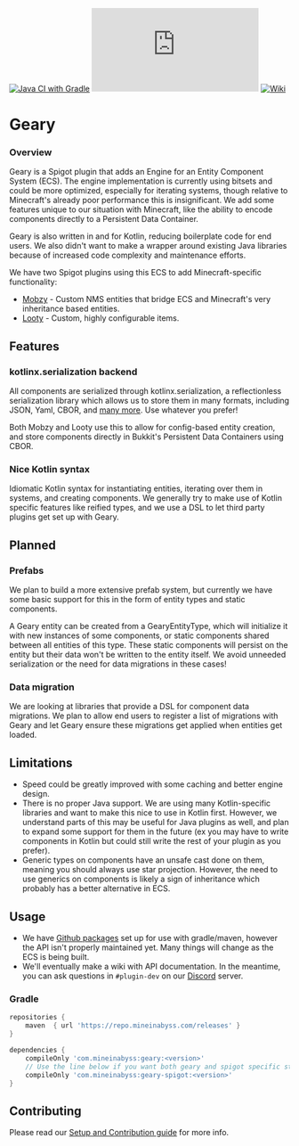 [![Java CI with Gradle](https://github.com/MineInAbyss/Geary/actions/workflows/gradle-ci.yml/badge.svg)](https://github.com/MineInAbyss/Geary/actions/workflows/gradle-ci.yml)
[![Package](https://badgen.net/maven/v/metadata-url/repo.mineinabyss.com/releases/com/mineinabyss/geary/maven-metadata.xml)](https://repo.mineinabyss.com/releases/com/mineinabyss/geary)
[![Wiki](https://badgen.net/badge/color/Project%20Wiki/purple?icon=wiki&label)](https://github.com/MineInAbyss/Geary/wiki)

# Geary

### Overview

Geary is a Spigot plugin that adds an Engine for an Entity Component System (ECS). The engine implementation is currently using bitsets and could be more optimized, especially for iterating systems, though relative to Minecraft's already poor performance this is insignificant. We add some features unique to our situation with Minecraft, like the ability to encode components directly to a Persistent Data Container.

Geary is also written in and for Kotlin, reducing boilerplate code for end users. We also didn't want to make a wrapper around existing Java libraries because of increased code complexity and maintenance efforts.

We have two Spigot plugins using this ECS to add Minecraft-specific functionality:
- [Mobzy](https://github.com/MineInAbyss/Mobzy) - Custom NMS entities that bridge ECS and Minecraft's very inheritance based entities.
- [Looty](https://github.com/MineInAbyss/Looty) - Custom, highly configurable items.

## Features

### kotlinx.serialization backend

All components are serialized through kotlinx.serialization, a reflectionless serialization library which allows us to store them in many formats, including JSON, Yaml, CBOR, and [many more](https://github.com/Kotlin/kotlinx.serialization/blob/master/formats/README.md). Use whatever you prefer!

Both Mobzy and Looty use this to allow for config-based entity creation, and store components directly in Bukkit's Persistent Data Containers using CBOR.

### Nice Kotlin syntax

Idiomatic Kotlin syntax for instantiating entities, iterating over them in systems, and creating components. We generally try to make use of Kotlin specific features like reified types, and we use a DSL to let third party plugins get set up with Geary.

## Planned 

### Prefabs

We plan to build a more extensive prefab system, but currently we have some basic support for this in the form of entity types and static components.

A Geary entity can be created from a GearyEntityType, which will initialize it with new instances of some components, or static components shared between all entities of this type. These static components will persist on the entity but their data won't be written to the entity itself. We avoid unneeded serialization or the need for data migrations in these cases!

### Data migration

We are looking at libraries that provide a DSL for component data migrations. We plan to allow end users to register a list of migrations with Geary and let Geary ensure these migrations get applied when entities get loaded.

## Limitations
- Speed could be greatly improved with some caching and better engine design.
- There is no proper Java support. We are using many Kotlin-specific libraries and want to make this nice to use in Kotlin first. However, we understand parts of this may be useful for Java plugins as well, and plan to expand some support for them in the future (ex you may have to write components in Kotlin but could still write the rest of your plugin as you prefer).
- Generic types on components have an unsafe cast done on them, meaning you should always use star projection. However, the need to use generics on components is likely a sign of inheritance which probably has a better alternative in ECS.

## Usage

- We have [Github packages](https://github.com/MineInAbyss/Geary/packages) set up for use with gradle/maven, however the API isn't properly maintained yet. Many things will change as the ECS is being built.
- We'll eventually make a wiki with API documentation. In the meantime, you can ask questions in `#plugin-dev` on our [Discord](https://discord.gg/QXPCk2y) server.

### Gradle
```groovy
repositories {
    maven  { url 'https://repo.mineinabyss.com/releases' }
}

dependencies {
    compileOnly 'com.mineinabyss:geary:<version>'
    // Use the line below if you want both geary and spigot specific stuff
    compileOnly 'com.mineinabyss:geary-spigot:<version>'
}
```

## Contributing
Please read our [Setup and Contribution guide](https://github.com/MineInAbyss/MineInAbyss/wiki/Setup-and-Contribution-Guide) for more info.
